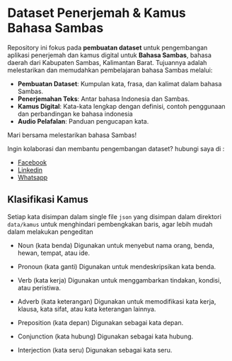# Dataset Penerjemah & Kamus Bahasa Sambas

Repository ini fokus pada **pembuatan dataset** untuk pengembangan aplikasi penerjemah dan kamus digital untuk **Bahasa Sambas**, bahasa daerah dari Kabupaten Sambas, Kalimantan Barat. Tujuannya adalah melestarikan dan memudahkan pembelajaran bahasa Sambas melalui:
- **Pembuatan Dataset**: Kumpulan kata, frasa, dan kalimat dalam bahasa Sambas.
- **Penerjemahan Teks**: Antar bahasa Indonesia dan Sambas.
- **Kamus Digital**: Kata-kata lengkap dengan definisi, contoh penggunaan dan perbandingan ke bahasa indonesia
- **Audio Pelafalan**: Panduan pengucapan kata.

Mari bersama melestarikan bahasa Sambas!

Ingin kolaborasi dan membantu pengembangan dataset? hubungi saya di :

- [Facebook](https://www.facebook.com/ibnuul/)
- [Linkedin](https://www.linkedin.com/in/ibnul-mutaki/)
- [Whatsapp](https://wa.me/6289672165341?text=Halo%2C%20aku%20ingin%20berkontribusi%20pada%20proyek%20indonesia_sambas_dataset)

## Klasifikasi Kamus

Setiap kata disimpan dalam single file `json` yang disimpan dalam direktori `data/kamus` untuk menghindari pembengkakan baris, agar lebih mudah dalam melakukan pengeditan

- Noun (kata benda)
  Digunakan untuk menyebut nama orang, benda, hewan, tempat, atau ide.

- Pronoun (kata ganti)
  Digunakan untuk mendeskripsikan kata benda.

- Verb (kata kerja)
  Digunakan untuk menggambarkan tindakan, kondisi, atau peristiwa.

- Adverb (kata keterangan)
  Digunakan untuk memodifikasi kata kerja, klausa, kata sifat, atau kata keterangan lainnya.

- Preposition (kata depan)
  Digunakan sebagai kata depan.

- Conjunction (kata hubung)
  Digunakan sebagai kata hubung.

- Interjection (kata seru)
  Digunakan sebagai kata seru.
